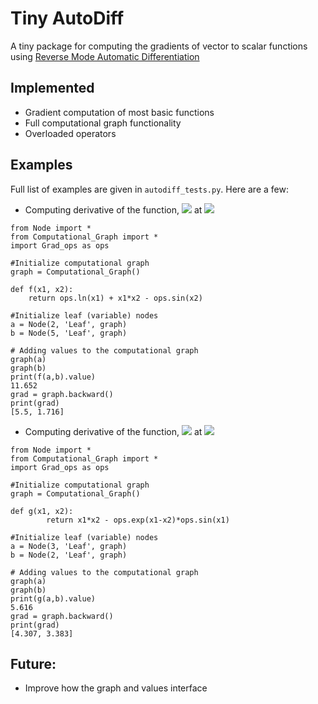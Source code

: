 # Tiny AutoDiff
A tiny package for computing the gradients of vector to scalar functions using [Reverse Mode Automatic Differentiation](https://en.wikipedia.org/wiki/Automatic_differentiation#Reverse_accumulation)
## Implemented
- Gradient computation of most basic functions
- Full computational graph functionality 
- Overloaded operators

## Examples
Full list of examples are given in `autodiff_tests.py`. Here are a few:
- Computing derivative of the function, <img src="https://render.githubusercontent.com/render/math?math=f(x_1,x_2) = \ln(x_1) %2B x_1 x_2 - \sin(x_2)"> at <img src="https://render.githubusercontent.com/render/math?math=(x_1,x_2) = (2,5)">

```
from Node import *
from Computational_Graph import *
import Grad_ops as ops

#Initialize computational graph
graph = Computational_Graph()

def f(x1, x2):
    return ops.ln(x1) + x1*x2 - ops.sin(x2)

#Initialize leaf (variable) nodes
a = Node(2, 'Leaf', graph)
b = Node(5, 'Leaf', graph)

# Adding values to the computational graph
graph(a)
graph(b)
print(f(a,b).value)
11.652
grad = graph.backward()
print(grad)
[5.5, 1.716]
```

- Computing derivative of the function, <img src="https://render.githubusercontent.com/render/math?math=f(x_1,x_2) = x_1 x_2 - e^{x_1 - x_2}\sin(x_1)"> at <img src="https://render.githubusercontent.com/render/math?math=(x_1,x_2) = (3,2)">
```
from Node import *
from Computational_Graph import *
import Grad_ops as ops

#Initialize computational graph
graph = Computational_Graph()

def g(x1, x2):
        return x1*x2 - ops.exp(x1-x2)*ops.sin(x1)

#Initialize leaf (variable) nodes
a = Node(3, 'Leaf', graph)
b = Node(2, 'Leaf', graph)

# Adding values to the computational graph
graph(a)
graph(b)
print(g(a,b).value)
5.616
grad = graph.backward()
print(grad)
[4.307, 3.383]
```
## Future:
- Improve how the graph and values interface

